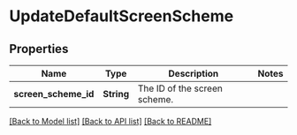# UpdateDefaultScreenScheme

## Properties

Name | Type | Description | Notes
------------ | ------------- | ------------- | -------------
**screen_scheme_id** | **String** | The ID of the screen scheme. | 

[[Back to Model list]](../README.md#documentation-for-models) [[Back to API list]](../README.md#documentation-for-api-endpoints) [[Back to README]](../README.md)


